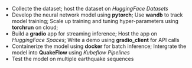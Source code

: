 - Collecte the dataset; host the dataset on *HuggingFace Datasets*
- Develop the neural network model using **pytorch**; Use **wandb** to track model training; Scale up training and tuning hyper-parameters using **torchrun** on cloud;
- Build a **gradio** app for streaming inference; Host the app on *HuggingFace Spaces*; Write a demo using **gradio_client** for API calls
- Containerize the model using **docker** for batch inference; Intergrate the model into **QuakeFlow** using *Kubeflow Pipelines*
- Test the model on multiple earthquake sequences
